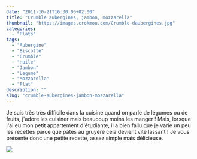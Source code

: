 ```yaml
---
date: "2011-10-21T16:30:00+02:00"
title: "Crumble aubergines, jambon, mozzarella"
thumbnail: "https://images.crokmou.com/Crumble-daubergines.jpg"
categories:
  - "Plats"
tags:
  - "Aubergine"
  - "Biscotte"
  - "Crumble"
  - "Huile"
  - "Jambon"
  - "Legume"
  - "Mozzarella"
  - "Plat"
description: ""
slug: "crumble-aubergines-jambon-mozzarella"
---
```


Je suis très très difficile dans la cuisine quand on parle de légumes ou de fruits, j'adore les cuisiner mais beaucoup moins les manger ! Mais, lorsque j'ai eu mon petit appartement d'étudiante, il a bien fallu que je varie un peu les recettes parce que pâtes au gruyère cela devient vite lassant ! Je vous présente donc une petite recette, assez simple mais délicieuse.

[![](http://3.bp.blogspot.com/-n31q1S2A5Us/TqmZa5lZlTI/AAAAAAAAA_0/ZlfiHaV95T0/s640/crumble+aubergine.jpg)](http://3.bp.blogspot.com/-n31q1S2A5Us/TqmZa5lZlTI/AAAAAAAAA_0/ZlfiHaV95T0/s1600/crumble+aubergine.jpg)

 